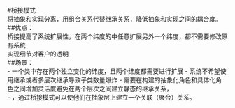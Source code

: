 #桥接模式  
将抽象和实现分离，用组合关系代替继承关系，降低抽象和实现之间的耦合度。  
 ##优点：  
桥接提高了系统扩展性，在两个纬度的中任意扩展另外一个纬度，都不需要修改原有系统  
实现细节对客户的透明  
##场景：  
    - 一个类中存在两个独立变化的纬度，且两个纬度都需要进行扩展
    - 系统不希望使用继承或者多层次继承导致子类数量爆炸
    - 需要在构建的抽象化角色和具体化角色之间增加灵活度避免在两个层次之间建立静态的继承关系，  
    - ，通过桥接模式可以使他们在抽象层上建立一个关联（聚合）关系。